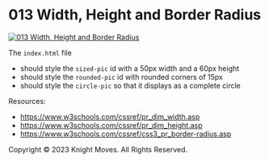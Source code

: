 # 013 Width, Height and Border Radius

[![013 Width, Height and Border Radius](https://img.youtube.com/vi/j-YYFnmwTgs/0.jpg)](https://www.youtube.com/watch?v=j-YYFnmwTgs)

The `index.html` file
- should style the `sized-pic` id with a 50px width and a 60px height
- should style the `rounded-pic` id with rounded corners of 15px
- should style the `circle-pic` so that it displays as a complete circle

Resources:
- https://www.w3schools.com/cssref/pr_dim_width.asp
- https://www.w3schools.com/cssref/pr_dim_height.asp
- https://www.w3schools.com/cssref/css3_pr_border-radius.asp


Copyright &copy; 2023 Knight Moves. All Rights Reserved.
